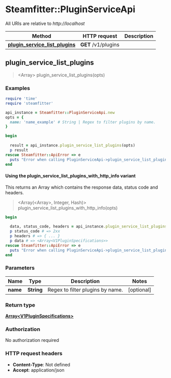 # Steamfitter::PluginServiceApi

All URIs are relative to *http://localhost*

| Method | HTTP request | Description |
| ------ | ------------ | ----------- |
| [**plugin_service_list_plugins**](PluginServiceApi.md#plugin_service_list_plugins) | **GET** /v1/plugins |  |


## plugin_service_list_plugins

> <Array<V1PluginSpecifications>> plugin_service_list_plugins(opts)



### Examples

```ruby
require 'time'
require 'steamfitter'

api_instance = Steamfitter::PluginServiceApi.new
opts = {
  name: 'name_example' # String | Regex to filter plugins by name.
}

begin
  
  result = api_instance.plugin_service_list_plugins(opts)
  p result
rescue Steamfitter::ApiError => e
  puts "Error when calling PluginServiceApi->plugin_service_list_plugins: #{e}"
end
```

#### Using the plugin_service_list_plugins_with_http_info variant

This returns an Array which contains the response data, status code and headers.

> <Array(<Array<V1PluginSpecifications>>, Integer, Hash)> plugin_service_list_plugins_with_http_info(opts)

```ruby
begin
  
  data, status_code, headers = api_instance.plugin_service_list_plugins_with_http_info(opts)
  p status_code # => 2xx
  p headers # => { ... }
  p data # => <Array<V1PluginSpecifications>>
rescue Steamfitter::ApiError => e
  puts "Error when calling PluginServiceApi->plugin_service_list_plugins_with_http_info: #{e}"
end
```

### Parameters

| Name | Type | Description | Notes |
| ---- | ---- | ----------- | ----- |
| **name** | **String** | Regex to filter plugins by name. | [optional] |

### Return type

[**Array&lt;V1PluginSpecifications&gt;**](V1PluginSpecifications.md)

### Authorization

No authorization required

### HTTP request headers

- **Content-Type**: Not defined
- **Accept**: application/json

